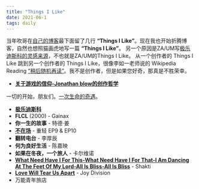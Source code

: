 ```yaml
---
title: "Things I Like"
date: 2021-06-1
tags: daily
---
```


当年吹哥在[自己的博客](http://number-none.com/blow/ "滑到最底下")最下面留了几行 **“Things I Like”**。现在我也开始折腾博客，自然也想照猫画虎地写一篇 **“Things I Like”**。 另一个原因是ZA/UM写[极乐迪斯科的灵感来源](https://steamcommunity.com/games/632470/announcements/detail/3334287173823797601)，不也就是ZA/UM的Things I Like。 从一个创作者的 Things I Like 跳到另一个创作者的 Things I Like，很像李如一老师说的 Wikipedia Reading [“稍后随机再读”](https://yitianshijie.net/episodes/80)。我不是创作者，但是如果您好奇，那真是不胜荣幸。

- **[关于游戏的信仰-Jonathan blow的创作哲学](https://www.gcores.com/radios/95312)**

一切的开始，朋友们。[一次生命的奇遇](https://www.gcores.com/articles/100899)。

- **[极乐迪斯科](https://store.steampowered.com/app/632470/Disco_Elysium__The_Final_Cut/)**
- **FLCL** (2000) - Gainax
- **你一生的故事** - 特德·姜
- **[不在场](https://buzaichang.xyz/)** - 重轻 EP9 & EP10
- **翻转电台** - 李厚辰
- **何为良好生活** - 陈嘉映
- **如果在冬夜，一个旅人** - 卡尔维诺
- **[What Need Have I For This-What Need Have I For That-I Am Dancing At The Feet Of My Lord-All Is Bliss-All Is Bliss](https://www.youtube.com/watch?v=Ym8QtNbbTUQ)** - Shakti
- **[Love Will Tear Us Apart](https://www.youtube.com/watch?v=zuuObGsB0No "I will not be Ian")** - Joy Division
- 万能青年旅店

